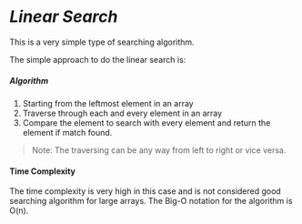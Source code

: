 # *Linear Search*
<p>This is a very simple type of searching algorithm.</p>
The simple approach to do the linear search is: 

##### Algorithm
<ol>
    <li>Starting from the leftmost element in an array</li>
    <li>Traverse through each and every element in an array</li>
    <li>Compare the element to search with every element and return the element if match found.</li>
</ol>

> Note: The traversing can be any way from left to right or vice versa.

#### Time Complexity
The time complexity is very high in this case and is not considered good searching algorithm for large arrays. The 
Big-O notation for the algorithm is O(n).